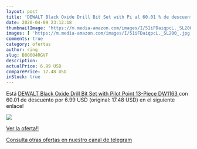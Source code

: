 ```yaml
---
layout: post
title: 'DEWALT Black Oxide Drill Bit Set with Pi al 60.01 % de descuento'
date: 2020-04-09 23:12:18
thumbnailImage: 'https://m.media-amazon.com/images/I/51iFDaiqpcL._SL200_.jpg'
images: [ 'https://m.media-amazon.com/images/I/51iFDaiqpcL._SL200_.jpg' ]
comments: true
category: ofertas
author: ring
slug: B00004RGVF
description:
actualPrice: 6.99 USD
comparePrice: 17.48 USD
inStock: true
---
```


Está [DEWALT Black Oxide Drill Bit Set with Pilot Point  13-Piece  DW1163 ](https://www.amazon.com/dp/B00004RGVF/?tag=redken08-20) con 60.01 de descuento por 6.99 USD (original: 17.48 USD) en el siguiente enlace!

[![](https://m.media-amazon.com/images/I/51iFDaiqpcL._SL200_.jpg)](https://www.amazon.com/dp/B00004RGVF/?tag=redken08-20)

[Ver la oferta!!](https://www.amazon.com/dp/B00004RGVF/?tag=redken08-20)

[Consulta otras ofertas en nuestro canal de telegram](https://t.me/s/ofertas25)
